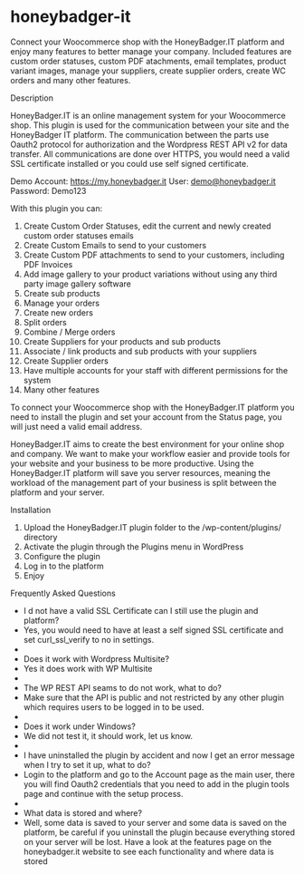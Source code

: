 # honeybadger-it
Connect your Woocommerce shop with the HoneyBadger.IT platform and enjoy many features to better manage your company. Included features are custom order statuses, custom PDF atachments, email templates, product variant images, manage your suppliers, create supplier orders, create WC orders and many other features.

Description

HoneyBadger.IT is an online management system for your Woocommerce shop. This plugin is used for the communication between your site and the HoneyBadger IT platform. The communication between the parts use Oauth2 protocol for authorization and the Wordpress REST API v2 for data transfer. All communications are done over HTTPS, you would need a valid SSL certificate installed or you could use self signed certificate.

Demo Account: https://my.honeybadger.it User: demo@honeybadger.it Password: Demo123

With this plugin you can:

1. Create Custom Order Statuses, edit the current and newly created custom order statuses emails
2. Create Custom Emails to send to your customers
3. Create Custom PDF attachments to send to your customers, including PDF Invoices
4. Add image gallery to your product variations without using any third party image gallery software
5. Create sub products
6. Manage your orders
7. Create new orders
8. Split orders
9. Combine / Merge orders
10. Create Suppliers for your products and sub products
11. Associate / link products and sub products with your suppliers
12. Create Supplier orders
13. Have multiple accounts for your staff with different permissions for the system
14. Many other features

To connect your Woocommerce shop with the HoneyBadger.IT platform you need to install the plugin and set your account from the Status page, you will just need a valid email address.

HoneyBadger.IT aims to create the best environment for your online shop and company. We want to make your workflow easier and provide tools for your website and your business to be more productive. Using the HoneyBadger.IT platform will save you server resources, meaning the workload of the management part of your business is split between the platform and your server.

Installation

1. Upload the HoneyBadger.IT plugin folder to the /wp-content/plugins/ directory
2. Activate the plugin through the Plugins menu in WordPress
3. Configure the plugin
4. Log in to the platform
5. Enjoy

Frequently Asked Questions

* I d not have a valid SSL Certificate can I still use the plugin and platform?
* Yes, you would need to have at least a self signed SSL certificate and set curl_ssl_verify to no in settings.
*
* Does it work with Wordpress Multisite?
* Yes it does work with WP Multisite
*
* The WP REST API seams to do not work, what to do?
* Make sure that the API is public and not restricted by any other plugin which requires users to be logged in to be used.
*
* Does it work under Windows?
* We did not test it, it should work, let us know.
*
* I have uninstalled the plugin by accident and now I get an error message when I try to set it up, what to do?
* Login to the platform and go to the Account page as the main user, there you will find Oauth2 credentials that you need to add in the plugin tools page and continue with the setup process.
*
* What data is stored and where?
* Well, some data is saved to your server and some data is saved on the platform, be careful if you uninstall the plugin because everything stored on your server will be lost. Have a look at the features page on the honeybadger.it website to see each functionality and where data is stored